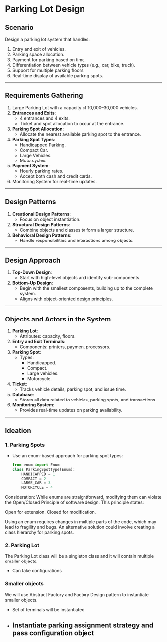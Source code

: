 # Parking Lot Design

## Scenario
Design a parking lot system that handles:
1. Entry and exit of vehicles.
2. Parking space allocation.
3. Payment for parking based on time.
4. Differentiation between vehicle types (e.g., car, bike, truck).
5. Support for multiple parking floors.
6. Real-time display of available parking spots.

---

## Requirements Gathering
1. Large Parking Lot with a capacity of 10,000–30,000 vehicles.
2. **Entrances and Exits**:
   - 4 entrances and 4 exits.
   - Ticket and spot allocation to occur at the entrance.
3. **Parking Spot Allocation**:
   - Allocate the nearest available parking spot to the entrance.
4. **Parking Spot Types**:
   - Handicapped Parking.
   - Compact Car.
   - Large Vehicles.
   - Motorcycles.
5. **Payment System**:
   - Hourly parking rates.
   - Accept both cash and credit cards.
6. Monitoring System for real-time updates.

---

## Design Patterns
1. **Creational Design Patterns**:
   - Focus on object instantiation.
2. **Structural Design Patterns**:
   - Combine objects and classes to form a larger structure.
3. **Behavioral Design Patterns**:
   - Handle responsibilities and interactions among objects.

---

## Design Approach
1. **Top-Down Design**:
   - Start with high-level objects and identify sub-components.
2. **Bottom-Up Design**:
   - Begin with the smallest components, building up to the complete system.
   - Aligns with object-oriented design principles.

---

## Objects and Actors in the System
1. **Parking Lot**:
   - Attributes: capacity, floors.
2. **Entry and Exit Terminals**:
   - Components: printers, payment processors.
3. **Parking Spot**:
   - Types:
     - Handicapped.
     - Compact.
     - Large vehicles.
     - Motorcycle.
4. **Ticket**:
   - Tracks vehicle details, parking spot, and issue time.
5. **Database**:
   - Stores all data related to vehicles, parking spots, and transactions.
6. **Monitoring System**:
   - Provides real-time updates on parking availability.

---

## Ideation

### 1. Parking Spots
- Use an enum-based approach for parking spot types:

   ```python
   from enum import Enum
   class ParkingSpotType(Enum):
       HANDICAPPED = 1
       COMPACT = 2
       LARGE_CAR = 3
       MOTORCYCLE = 4
Consideration:
While enums are straightforward, modifying them can violate the Open/Closed Principle of software design. This principle states:

Open for extension.
Closed for modification.

Using an enum requires changes in multiple parts of the code, which may lead to fragility and bugs. An alternative solution could involve creating a class hierarchy for parking spots.

### 2. Parking Lot
The Parking Lot class will be a singleton class and it will contain multiple smaller objects.

- Can take configurations

### Smaller objects
We will use  Abstract Factory and Factory Design pattern to instantiate smaller objects.

- Set of terminals will be instantiated
- Instantiate parking assignment strategy and pass configuration object
  - 
